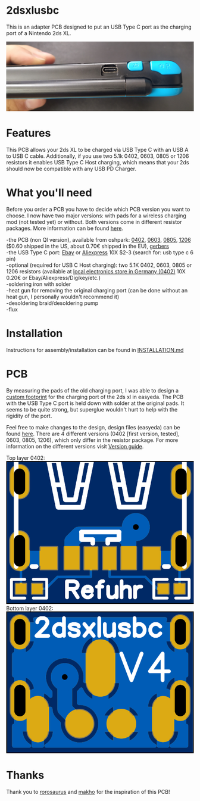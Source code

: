 # 2dsxlusbc

This is an adapter PCB designed to put an USB Type C port as the charging port of a Nintendo 2ds XL.  

![Finished Mod](images/finished.jpg)

# Features

This PCB allows your 2ds XL to be charged via USB Type C with an USB A to USB C cable. Additionally, if you use two 5.1k 0402, 0603, 0805 or 1206 resistors it enables USB Type C Host charging, which means that your 2ds should now be compatible with any USB PD Charger.

# What you'll need  
Before you order a PCB you have to decide which PCB version you want to choose. I now have two major versions: with pads for a wireless charging mod (not tested yet) or without. Both versions come in different resistor packages. More information can be found [here](design%20files/README.md).

-the PCB (non QI version), available from oshpark: [0402](https://oshpark.com/shared_projects/pbCMp1gR), [0603](https://oshpark.com/shared_projects/2moRwhC7), [0805](https://oshpark.com/shared_projects/RokBYKXV), [1206](https://oshpark.com/shared_projects/wtxNBJHK) ($0.60 shipped in the US, about 0.70€ shipped in the EU), [gerbers](gerber)  
-the USB Type C port: [Ebay](https://www.ebay.com/itm/153460023680) or [Aliexpress](https://www.aliexpress.com/wholesale?&SearchText=usb+type+c+6+pin) 10X $2-3 (search for: usb type c 6 pin)  
-optional (required for USB C Host charging): two 5.1K 0402, 0603, 0805 or 1206 resistors (available at [local electronics store in Germany (0402)](https://www.conrad.de/de/p/tru-components-tc-0402wgf5101tce203-dickschicht-widerstand-5-1-k-smd-0402-0-063-w-1-100-ppm-c-1-st-tape-cut-1585197.html) 10X 0.20€ or Ebay/Aliexpress/Digikey/etc.)  
-soldering iron with solder  
-heat gun for removing the original charging port (can be done without an heat gun, I personally wouldn't recommend it)  
-desoldering braid/desoldering pump  
-flux  

# Installation

Instructions for assembly/installation can be found in [INSTALLATION.md](INSTALLATION.md)  

# PCB

By measuring the pads of the old charging port, I was able to design a [custom footprint](https://easyeda.com/component/d013406ddfa94d40b684a1f854966128) for the charging port of the 2ds xl in easyeda. The PCB with the USB Type C port is held down with solder at the original pads. It seems to be quite strong, but superglue wouldn't hurt to help with the rigidity of the port.  

Feel free to make changes to the design, design files (easyeda) can be found [here](design%20files). There are 4 different versions (0402 \[first version, tested\], 0603, 0805, 1206), which only differ in the resistor package. For more information on the different versions visit [Version guide](design%20files/README.md).

Top layer 0402:  
![Top layer](images/0402-top.png)  
Bottom layer 0402:  
![Bottom layer](images/0402-bottom.png)

# Thanks

Thank you to [rorosaurus](https://github.com/rorosaurus/3ds-xl-usb-c) and [makho](https://github.com/makhowastaken/3DS_C) for the inspiration of this PCB!
